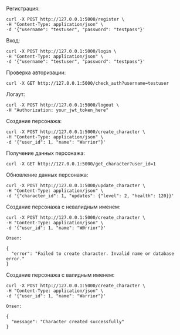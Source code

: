 Регистрация:

    curl -X POST http://127.0.0.1:5000/register \
    -H "Content-Type: application/json" \
    -d '{"username": "testuser", "password": "testpass"}'
Вход:

    curl -X POST http://127.0.0.1:5000/login \
    -H "Content-Type: application/json" \
    -d '{"username": "testuser", "password": "testpass"}'
Проверка авторизации:

    curl -X GET http://127.0.0.1:5000/check_auth?username=testuser
Логаут:
    
    curl -X POST http://127.0.0.1:5000/logout \
    -H "Authorization: your_jwt_token_here"
Создание персонажа:
    
    curl -X POST http://127.0.0.1:5000/create_character \
    -H "Content-Type: application/json" \
    -d '{"user_id": 1, "name": "Warrior"}'
Получение данных персонажа:
    
    curl -X GET http://127.0.0.1:5000/get_character?user_id=1

Обновление данных персонажа:

    curl -X POST http://127.0.0.1:5000/update_character \
    -H "Content-Type: application/json" \
    -d '{"character_id": 1, "updates": {"level": 2, "health": 120}}'

Создание персонажа с невалидным именем:

    curl -X POST http://127.0.0.1:5000/create_character \
    -H "Content-Type: application/json" \
    -d '{"user_id": 1, "name": "W@rrior"}'
    
    Ответ:

    {
      "error": "Failed to create character. Invalid name or database error."
    }
Создание персонажа с валидным именем:

    curl -X POST http://127.0.0.1:5000/create_character \
    -H "Content-Type: application/json" \
    -d '{"user_id": 1, "name": "Warrior"}'

    Ответ:

    {
      "message": "Character created successfully"
    }
